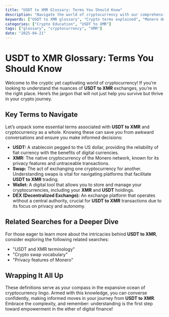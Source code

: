 ```yaml
---
title: "USDT to XMR Glossary: Terms You Should Know"
description: "Navigate the world of cryptocurrency with our comprehensive glossary on USDT to XMR."
keywords: ["USDT to XMR glossary", "Crypto terms explained", "Monero definitions"]
categories: ["Crypto Education", "USDT to XMR"]
tags: ["glossary", "cryptocurrency", "XMR"]
date: "2025-04-21"
---
```


# USDT to XMR Glossary: Terms You Should Know

Welcome to the cryptic yet captivating world of cryptocurrency! If you’re looking to understand the nuances of **USDT to XMR** exchanges, you’re in the right place. Here’s the jargon that will not just help you survive but thrive in your crypto journey.

## Key Terms to Navigate

Let’s unpack some essential terms associated with **USDT to XMR** and cryptocurrency as a whole. Knowing these can save you from awkward conversations and ensure you make informed decisions:

- **USDT:** A stablecoin pegged to the US dollar, providing the reliability of fiat currency with the benefits of digital currencies.
- **XMR:** The native cryptocurrency of the Monero network, known for its privacy features and untraceable transactions.
- **Swap:** The act of exchanging one cryptocurrency for another. Understanding swaps is vital for navigating platforms that facilitate **USDT to XMR** trading.
- **Wallet:** A digital tool that allows you to store and manage your cryptocurrencies, including your **XMR** and **USDT** holdings.
- **DEX (Decentralized Exchange):** An exchange platform that operates without a central authority, crucial for **USDT to XMR** transactions due to its focus on privacy and autonomy.

## Related Searches for a Deeper Dive

For those eager to learn more about the intricacies behind **USDT to XMR**, consider exploring the following related searches:

- "USDT and XMR terminology"
- "Crypto swap vocabulary"
- "Privacy features of Monero"

## Wrapping It All Up

These definitions serve as your compass in the expansive ocean of cryptocurrency lingo. Armed with this knowledge, you can converse confidently, making informed moves in your journey from **USDT to XMR**. Embrace the complexity, and remember: understanding is the first step toward empowerment in the ether of digital finance!